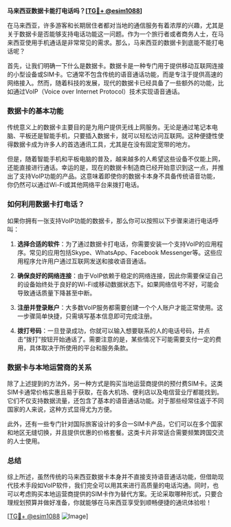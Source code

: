 **马来西亚数据卡能打电话吗？[[TG💪+ @esim1088](https://t.me/s/esim1088)]**

在马来西亚，许多游客和长期居住者都对当地的通信服务有着浓厚的兴趣，尤其是关于数据卡是否能够支持电话功能这一问题。作为一个旅行者或者商务人士，在马来西亚使用手机通话是非常常见的需求。那么，马来西亚的数据卡到底能不能打电话呢？

首先，让我们明确一下什么是数据卡。数据卡是一种专门用于提供移动互联网连接的小型设备或SIM卡。它通常不包含传统的语音通话功能，而是专注于提供高速的网络接入。然而，随着科技的发展，现代的数据卡已经具备了一些额外的功能，比如通过VoIP（Voice over Internet Protocol）技术实现语音通话。

### 数据卡的基本功能

传统意义上的数据卡主要目的是为用户提供无线上网服务。无论是通过笔记本电脑、平板还是智能手机，只要插入数据卡，就可以轻松访问互联网。这种便捷性使得数据卡成为许多人的首选通讯工具，尤其是在没有固定宽带的地方。

但是，随着智能手机和平板电脑的普及，越来越多的人希望这些设备不仅能上网，还能直接进行通话。幸运的是，现在的数据卡制造商已经开始意识到这一点，并推出了支持VoIP功能的产品。这意味着即使你的数据卡本身不具备传统语音功能，你仍然可以通过Wi-Fi或其他网络平台来拨打电话。

### 如何利用数据卡打电话？

如果你拥有一张支持VoIP功能的数据卡，那么你可以按照以下步骤来进行电话呼叫：

1. **选择合适的软件**：为了通过数据卡打电话，你需要安装一个支持VoIP的应用程序。常见的应用包括Skype、WhatsApp、Facebook Messenger等。这些应用程序允许用户通过互联网发送和接收语音通话。

2. **确保良好的网络连接**：由于VoIP依赖于稳定的网络连接，因此你需要保证自己的设备始终处于良好的Wi-Fi或移动数据状态下。如果网络信号不好，可能会导致通话质量下降甚至中断。

3. **注册并登录账户**：大多数VoIP服务都需要创建一个个人账户才能正常使用。这一步骤简单快捷，只需填写基本信息即可完成注册。

4. **拨打号码**：一旦登录成功，你就可以输入想要联系的人的电话号码，并点击“拨打”按钮开始通话了。需要注意的是，某些情况下可能需要支付一定的费用，具体取决于所使用的平台和服务条款。

### 数据卡与本地运营商的关系

除了上述提到的方法外，另一种方式是购买当地运营商提供的预付费SIM卡。这类SIM卡通常价格实惠且易于获取，在各大机场、便利店以及电信营业厅都能找到。它们不仅支持数据流量，还包含了基本的语音通话功能。对于那些经常往返于不同国家的人来说，这种方式显得尤为方便。

此外，还有一些专门针对国际旅客设计的多合一SIM卡产品，它们可以在多个国家和地区无缝切换，并且提供优惠的价格套餐。这类卡片非常适合需要频繁跨国交流的人士使用。

### 总结

综上所述，虽然传统的马来西亚数据卡本身并不直接支持语音通话功能，但借助现代技术手段如VoIP软件，我们完全可以用其来进行高质量的电话沟通。同时，也可以考虑购买本地运营商提供的SIM卡作为替代方案。无论采取哪种形式，只要合理规划预算并做好准备，你就能够在马来西亚享受到顺畅便捷的通讯体验啦！

[[TG💪+ @esim1088](https://t.me/s/esim1088) ![Image](https://i.postimg.cc/4NQfJmqS/Snipaste-2025-05-13-00-14-12.png)]